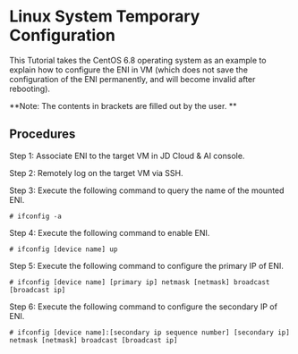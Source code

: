 # Linux System Temporary Configuration

This Tutorial takes the CentOS 6.8 operating system as an example to explain how to configure the ENI in VM (which does not save the configuration of the ENI permanently, and will become invalid after rebooting).

**Note: The contents in brackets are filled out by the user. **

## Procedures
Step 1: Associate ENI to the target VM in JD Cloud & AI console.

Step 2: Remotely log on the target VM via SSH.

Step 3: Execute the following command to query the name of the mounted ENI.

	# ifconfig -a

Step 4: Execute the following command to enable ENI.

	# ifconfig [device name] up

Step 5: Execute the following command to configure the primary IP of ENI.

	# ifconfig [device name] [primary ip] netmask [netmask] broadcast [broadcast ip]

Step 6: Execute the following command to configure the secondary IP of ENI.

	# ifconfig [device name]:[secondary ip sequence number] [secondary ip] netmask [netmask] broadcast [broadcast ip]



